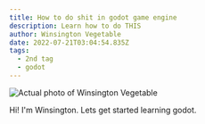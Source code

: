 ```yaml
---
title: How to do shit in godot game engine
description: Learn how to do THIS
author: Winsington Vegetable
date: 2022-07-21T03:04:54.835Z
tags:
  - 2nd tag
  - godot
---
```

![Actual photo of Winsington Vegetable](/static/img/craiyon_103200_cartoon_rat_villain.png "Winsington Vegetable")

Hi! I'm Winsington. Lets get started learning godot.